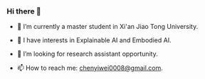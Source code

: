 ### Hi there 👋

- 🔭 I’m currently a master student in Xi'an Jiao Tong University.

- 🌱 I have interests in Explainable AI and Embodied AI.

- 👯 I’m looking for research assistant opportunity. 

- 📫 How to reach me: chenyiwei0008@gmail.com.

<!--
[![Anurag's GitHub stats](https://github-readme-stats.vercel.app/api?username=YiweiMelodyChen&count_private=true&show_icons=true&theme=gruvbox&hide=prs)](https://github.com/anuraghazra/github-readme-stats)

[![Top Langs](https://github-readme-stats.vercel.app/api/top-langs/?username=YiweiMelodyChen&layout=compact)](https://github.com/anuraghazra/github-readme-stats)

**YiweiMelodyChen/YiweiMelodyChen** is a ✨ _special_ ✨ repository because its `README.md` (this file) appears on your GitHub profile.

Here are some ideas to get you started:

- 🔭 I’m currently working on ...
- 🌱 I’m currently learning ...
- 👯 I’m looking to collaborate on ...
- 🤔 I’m looking for help with ...
- 💬 Ask me about ...
- 📫 How to reach me: ...
- 😄 Pronouns: ...
- ⚡ Fun fact: ...
-->
